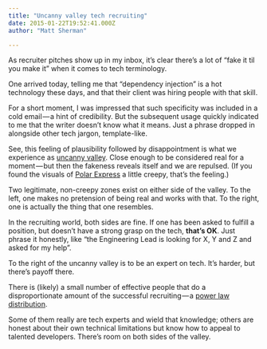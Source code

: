 ```yaml
---
title: "Uncanny valley tech recruiting"
date: 2015-01-22T19:52:41.000Z
author: "Matt Sherman"

---
```


As recruiter pitches show up in my inbox, it’s clear there’s a lot of “fake it til you make it” when it comes to tech terminology.

One arrived today, telling me that “dependency injection” is a hot technology these days, and that their client was hiring people with that skill.

For a short moment, I was impressed that such specificity was included in a cold email — a hint of credibility. But the subsequent usage quickly indicated to me that the writer doesn’t know what it means. Just a phrase dropped in alongside other tech jargon, template-like.

See, this feeling of plausibility followed by disappointment is what we experience as [uncanny valley](http://en.wikipedia.org/wiki/Uncanny_valley). Close enough to be considered real for a moment — but then the fakeness reveals itself and we are repulsed. (If you found the visuals of [Polar Express](https://www.google.com/search?q=polar+express+creepy&amp;espv=2&amp;biw=1264&amp;bih=1287&amp;source=lnms&amp;tbm=isch&amp;sa=X&amp;ei=j1HBVLfMA_GxsAStwoCADw&amp;ved=0CAYQ_AUoAQ) a little creepy, that’s the feeling.)

Two legitimate, non-creepy zones exist on either side of the valley. To the left, one makes no pretension of being real and works with that. To the right, one is actually the thing that one resembles.

In the recruiting world, both sides are fine. If one has been asked to fulfill a position, but doesn’t have a strong grasp on the tech, **that’s OK**. Just phrase it honestly, like “the Engineering Lead is looking for X, Y and Z and asked for my help”.

To the right of the uncanny valley is to be an expert on tech. It’s harder, but there’s payoff there.

There is (likely) a small number of effective people that do a disproportionate amount of the successful recruiting — a [power law distribution](http://en.wikipedia.org/wiki/Power_law).

Some of them really are tech experts and wield that knowledge; others are honest about their own technical limitations but know how to appeal to talented developers. There’s room on both sides of the valley.
